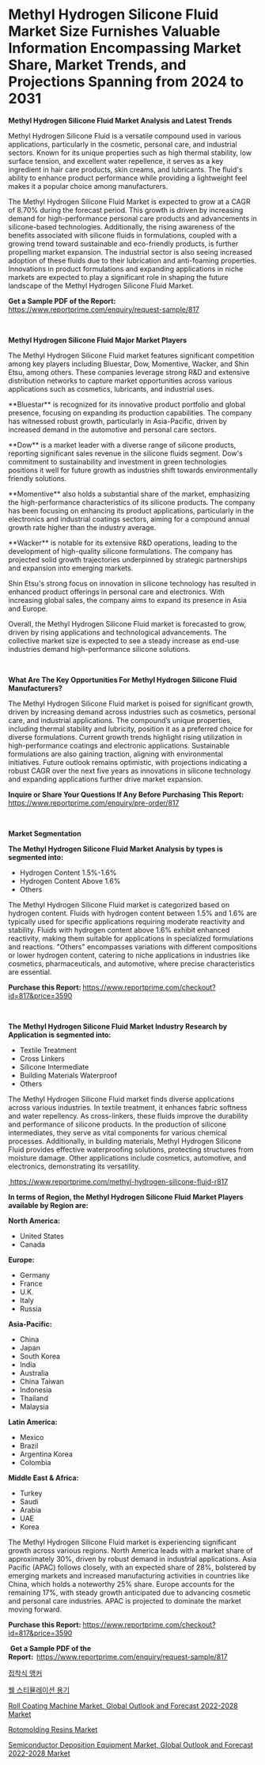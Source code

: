 <p><h1>Methyl Hydrogen Silicone Fluid Market Size Furnishes Valuable Information Encompassing Market Share, Market Trends, and Projections Spanning from 2024 to 2031</h1></p><p><strong>Methyl Hydrogen Silicone Fluid Market Analysis and Latest Trends</strong></p>
<p><p>Methyl Hydrogen Silicone Fluid is a versatile compound used in various applications, particularly in the cosmetic, personal care, and industrial sectors. Known for its unique properties such as high thermal stability, low surface tension, and excellent water repellence, it serves as a key ingredient in hair care products, skin creams, and lubricants. The fluid's ability to enhance product performance while providing a lightweight feel makes it a popular choice among manufacturers.</p><p>The Methyl Hydrogen Silicone Fluid Market is expected to grow at a CAGR of 8.70% during the forecast period. This growth is driven by increasing demand for high-performance personal care products and advancements in silicone-based technologies. Additionally, the rising awareness of the benefits associated with silicone fluids in formulations, coupled with a growing trend toward sustainable and eco-friendly products, is further propelling market expansion. The industrial sector is also seeing increased adoption of these fluids due to their lubrication and anti-foaming properties. Innovations in product formulations and expanding applications in niche markets are expected to play a significant role in shaping the future landscape of the Methyl Hydrogen Silicone Fluid Market.</p></p>
<p><strong>Get a Sample PDF of the Report:&nbsp;</strong> <a href="https://www.reportprime.com/enquiry/request-sample/817">https://www.reportprime.com/enquiry/request-sample/817</a></p>
<p>&nbsp;</p>
<p><strong>Methyl Hydrogen Silicone Fluid Major Market Players</strong></p>
<p><p>The Methyl Hydrogen Silicone Fluid market features significant competition among key players including Bluestar, Dow, Momentive, Wacker, and Shin Etsu, among others. These companies leverage strong R&D and extensive distribution networks to capture market opportunities across various applications such as cosmetics, lubricants, and industrial uses.</p><p>**Bluestar** is recognized for its innovative product portfolio and global presence, focusing on expanding its production capabilities. The company has witnessed robust growth, particularly in Asia-Pacific, driven by increased demand in the automotive and personal care sectors.</p><p>**Dow** is a market leader with a diverse range of silicone products, reporting significant sales revenue in the silicone fluids segment. Dow's commitment to sustainability and investment in green technologies positions it well for future growth as industries shift towards environmentally friendly solutions.</p><p>**Momentive** also holds a substantial share of the market, emphasizing the high-performance characteristics of its silicone products. The company has been focusing on enhancing its product applications, particularly in the electronics and industrial coatings sectors, aiming for a compound annual growth rate higher than the industry average.</p><p>**Wacker** is notable for its extensive R&D operations, leading to the development of high-quality silicone formulations. The company has projected solid growth trajectories underpinned by strategic partnerships and expansion into emerging markets.</p><p>Shin Etsu's strong focus on innovation in silicone technology has resulted in enhanced product offerings in personal care and electronics. With increasing global sales, the company aims to expand its presence in Asia and Europe.</p><p>Overall, the Methyl Hydrogen Silicone Fluid market is forecasted to grow, driven by rising applications and technological advancements. The collective market size is expected to see a steady increase as end-use industries demand high-performance silicone solutions.</p></p>
<p>&nbsp;</p>
<p><strong>What Are The Key Opportunities For Methyl Hydrogen Silicone Fluid Manufacturers?</strong></p>
<p><p>The Methyl Hydrogen Silicone Fluid market is poised for significant growth, driven by increasing demand across industries such as cosmetics, personal care, and industrial applications. The compound’s unique properties, including thermal stability and lubricity, position it as a preferred choice for diverse formulations. Current growth trends highlight rising utilization in high-performance coatings and electronic applications. Sustainable formulations are also gaining traction, aligning with environmental initiatives. Future outlook remains optimistic, with projections indicating a robust CAGR over the next five years as innovations in silicone technology and expanding applications further drive market expansion.</p></p>
<p><strong>Inquire or Share Your Questions If Any Before Purchasing This Report:</strong> <a href="https://www.reportprime.com/enquiry/pre-order/817">https://www.reportprime.com/enquiry/pre-order/817</a></p>
<p>&nbsp;</p>
<p><strong>Market Segmentation</strong></p>
<p><strong>The Methyl Hydrogen Silicone Fluid Market Analysis by types is segmented into:</strong></p>
<p><ul><li>Hydrogen Content 1.5%-1.6%</li><li>Hydrogen Content Above 1.6%</li><li>Others</li></ul></p>
<p><p>The Methyl Hydrogen Silicone Fluid market is categorized based on hydrogen content. Fluids with hydrogen content between 1.5% and 1.6% are typically used for specific applications requiring moderate reactivity and stability. Fluids with hydrogen content above 1.6% exhibit enhanced reactivity, making them suitable for applications in specialized formulations and reactions. "Others" encompasses variations with different compositions or lower hydrogen content, catering to niche applications in industries like cosmetics, pharmaceuticals, and automotive, where precise characteristics are essential.</p></p>
<p><strong>Purchase this Report:&nbsp;</strong><a href="https://www.reportprime.com/checkout?id=817&price=3590">https://www.reportprime.com/checkout?id=817&price=3590</a></p>
<p>&nbsp;</p>
<p><strong>The Methyl Hydrogen Silicone Fluid Market Industry Research by Application is segmented into:</strong></p>
<p><ul><li>Textile Treatment</li><li>Cross Linkers</li><li>Silicone Intermediate</li><li>Building Materials Waterproof</li><li>Others</li></ul></p>
<p><p>The Methyl Hydrogen Silicone Fluid market finds diverse applications across various industries. In textile treatment, it enhances fabric softness and water repellency. As cross-linkers, these fluids improve the durability and performance of silicone products. In the production of silicone intermediates, they serve as vital components for various chemical processes. Additionally, in building materials, Methyl Hydrogen Silicone Fluid provides effective waterproofing solutions, protecting structures from moisture damage. Other applications include cosmetics, automotive, and electronics, demonstrating its versatility.</p></p>
<p><a href="https://www.reportprime.com/methyl-hydrogen-silicone-fluid-r817">&nbsp;https://www.reportprime.com/methyl-hydrogen-silicone-fluid-r817</a></p>
<p><strong>In terms of Region, the Methyl Hydrogen Silicone Fluid Market Players available by Region are:</strong></p>
<p>
    <p> <strong> North America: </strong>
        <ul>
            <li>United States</li>
            <li>Canada</li>
        </ul>
        </p> 
    <p> <strong> Europe: </strong>
        <ul>
            <li>Germany</li>
            <li>France</li>
            <li>U.K.</li>
            <li>Italy</li>
            <li>Russia</li>
        </ul>
        </p> 
    <p> <strong> Asia-Pacific: </strong>
        <ul>
            <li>China</li>
            <li>Japan</li>
            <li>South Korea</li>
            <li>India</li>
            <li>Australia</li>
            <li>China Taiwan</li>
            <li>Indonesia</li>
            <li>Thailand</li>
            <li>Malaysia</li>
        </ul>
        </p> 
    <p> <strong> Latin America: </strong>
        <ul>
            <li>Mexico</li>
            <li>Brazil</li>
            <li>Argentina Korea</li>
            <li>Colombia</li>
        </ul>
        </p> 
    <p> <strong> Middle East & Africa: </strong>
        <ul>
            <li>Turkey</li>
            <li>Saudi</li>
            <li>Arabia</li>
            <li>UAE</li>
            <li>Korea</li>
        </ul>
    </p>
    </p>
<p><p>The Methyl Hydrogen Silicone Fluid market is experiencing significant growth across various regions. North America leads with a market share of approximately 30%, driven by robust demand in industrial applications. Asia Pacific (APAC) follows closely, with an expected share of 28%, bolstered by emerging markets and increased manufacturing activities in countries like China, which holds a noteworthy 25% share. Europe accounts for the remaining 17%, with steady growth anticipated due to advancing cosmetic and personal care industries. APAC is projected to dominate the market moving forward.</p></p>
<p><strong>Purchase this Report: </strong><a href="https://www.reportprime.com/checkout?id=817&price=3590">https://www.reportprime.com/checkout?id=817&price=3590</a></p>
<p>&nbsp;<strong>Get a Sample PDF of the Report:&nbsp;&nbsp;</strong><a href="https://www.reportprime.com/enquiry/request-sample/817">https://www.reportprime.com/enquiry/request-sample/817</a></p>
<p><strong></strong></p>
<p><p><a href="https://medium.com/@brendanmata77/2024-2031%EB%85%84-%EA%B8%80%EB%A1%9C%EB%B2%8C-%EC%A0%91%EC%B0%A9-%EC%95%B5%EC%BB%A4-%EC%8B%9C%EC%9E%A5-%ED%8A%B8%EB%A0%8C%EB%93%9C%EC%97%90-%EB%8C%80%ED%95%9C-%EC%A0%84%EB%9E%B5%EC%A0%81-%ED%86%B5%EC%B0%B0%EB%A0%A5-178%ED%8E%98%EC%9D%B4%EC%A7%80%EC%97%90-%EA%B1%B8%EC%B3%90-%EC%88%98%EB%A1%9D-ab6410dae005">접착식 앵커</a></p><p><a href="https://medium.com/@brendanmata77/%EC%9B%B0-%EC%9E%90%EA%B7%B9-%EC%84%A0%EB%B0%95-%EC%8B%9C%EC%9E%A5-%EC%A0%90%EC%9C%A0%EC%9C%A8-%EB%B0%8F-%EC%8B%9C%EC%9E%A5-%EB%B6%84%EC%84%9D-2024%EB%85%84%EB%B6%80%ED%84%B0-2031%EB%85%84%EA%B9%8C%EC%A7%80%EC%9D%98-%EC%84%B1%EC%9E%A5-%EC%B6%94%EC%84%B8-%EB%B0%8F-%EC%98%88%EC%B8%A1-b94b22b78e29">웰 스티뮬레이션 용기</a></p><p><a href="https://www.linkedin.com/pulse/market-forecast-global-roll-coating-machine-outlook-2022-2028-6fnbf?trackingId=JyhYdJfTToWBsotWxQq%2B%2Fw%3D%3D">Roll Coating Machine Market, Global Outlook and Forecast 2022-2028 Market</a></p><p><a href="https://medium.com/@jennyflatoue9/rotomolding-resins-market-trends-and-regional-insights-forecasted-for-period-from-2024-to-2031-ee005078163b">Rotomolding Resins Market</a></p><p><a href="https://www.linkedin.com/pulse/exploring-semiconductor-deposition-equipment-market-global-outlook-1dfpf?trackingId=TyNVUEJmTbGlLcpKRkyi0A%3D%3D">Semiconductor Deposition Equipment Market, Global Outlook and Forecast 2022-2028 Market</a></p></p>